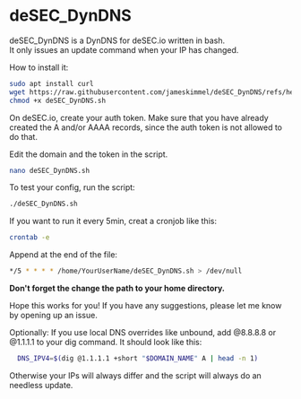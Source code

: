 # deSEC_DynDNS

deSEC_DynDNS is a DynDNS for deSEC.io written in bash.  
It only issues an update command when your IP has changed.

How to install it:
```bash
sudo apt install curl
wget https://raw.githubusercontent.com/jameskimmel/deSEC_DynDNS/refs/heads/main/deSEC_DynDNS.sh
chmod +x deSEC_DynDNS.sh
```

On deSEC.io, create your auth token. Make sure that you have already created the A and/or AAAA records, since the auth token is not allowed to do that. 

Edit the domain and the token in the script.
```bash
nano deSEC_DynDNS.sh
```

To test your config, run the script: 
```bash
./deSEC_DynDNS.sh
```

If you want to run it every 5min, creat a cronjob like this:  
```bash
crontab -e
```

Append at the end of the file: 
```bash
*/5 * * * * /home/YourUserName/deSEC_DynDNS.sh > /dev/null
```
**Don't forget the change the path to your home directory.**

Hope this works for you! If you have any suggestions, please let me know by opening up an issue.

Optionally:
If you use local DNS overrides like unbound, add @8.8.8.8 or @1.1.1.1 to your dig command. 
It should look like this:
```bash
  DNS_IPV4=$(dig @1.1.1.1 +short "$DOMAIN_NAME" A | head -n 1)
```

Otherwise your IPs will always differ and the script will always do an needless update.
